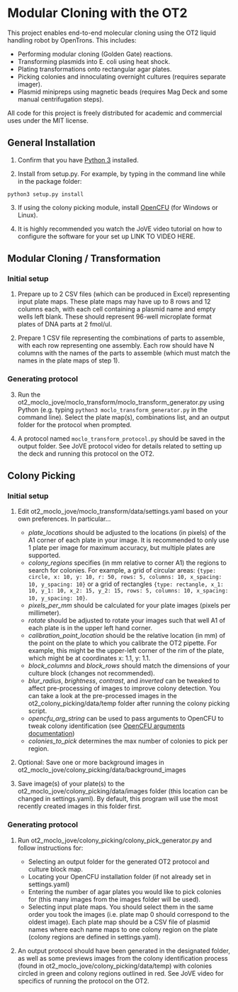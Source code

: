 # Modular Cloning with the OT2

This project enables end-to-end molecular cloning using the OT2 liquid handling robot by OpenTrons. This includes:
- Performing modular cloning (Golden Gate) reactions.
- Transforming plasmids into E. coli using heat shock.
- Plating transformations onto rectangular agar plates.
- Picking colonies and innoculating overnight cultures (requires separate imager).
- Plasmid minipreps using magnetic beads (requires Mag Deck and some manual centrifugation steps).

All code for this project is freely distributed for academic and commercial uses under the MIT license.

## General Installation

1. Confirm that you have [Python 3](https://www.python.org/downloads/) installed.

2. Install from setup.py. For example, by typing in the command line while in the package folder:
~~~~
python3 setup.py install
~~~~

3. If using the colony picking module, install [OpenCFU](https://sourceforge.net/projects/opencfu/files/) (for Windows or Linux).

4. It is highly recommended you watch the JoVE video tutorial on how to configure the software for your set up LINK TO VIDEO HERE.

## Modular Cloning / Transformation

### Initial setup

1. Prepare up to 2 CSV files (which can be produced in Excel) representing input plate maps. These plate maps may have up to 8 rows and 12 columns each, with each cell containing a plasmid name and empty wells left blank. These should represent 96-well microplate format plates of DNA parts at 2 fmol/ul.

2. Prepare 1 CSV file representing the combinations of parts to assemble, with each row representing one assembly. Each row should have N columns with the names of the parts to assemble (which must match the names in the plate maps of step 1).

### Generating protocol

3. Run the ot2_moclo_jove/moclo_transform/moclo_transform_generator.py using Python (e.g. typing `python3 moclo_transform_generator.py` in the command line). Select the plate map(s), combinations list, and an output folder for the protocol when prompted.

4. A protocol named `moclo_transform_protocol.py` should be saved in the output folder. See JoVE protocol video for details related to setting up the deck and running this protocol on the OT2.

## Colony Picking

### Initial setup

1. Edit ot2_moclo_jove/moclo_transform/data/settings.yaml based on your own preferences. In particular...
	- *plate_locations* should be adjusted to the locations (in pixels) of the A1 corner of each plate in your image. It is recommended to only use 1 plate per image for maximum accuracy, but multiple plates are supported.
	- *colony_regions* specifies (in mm relative to corner A1) the regions to search for colonies. For example, a grid of circular areas: `{type: circle, x: 10, y: 10, r: 50, rows: 5, columns: 10, x_spacing: 10, y_spacing: 10}` or a grid of rectangles `{type: rectangle, x_1: 10, y_1: 10, x_2: 15, y_2: 15, rows: 5, columns: 10, x_spacing: 10, y_spacing: 10}`.
	- *pixels_per_mm* should be calculated for your plate images (pixels per millimeter).
	- *rotate* should be adjusted to rotate your images such that well A1 of each plate is in the upper left hand corner.
	- *calibration_point_location* should be the relative location (in mm) of the point on the plate to which you calibrate the OT2 pipette. For example, this might be the upper-left corner of the rim of the plate, which might be at coordinates x: 1.1, y: 1.1.
	- *block_columns* and *block_rows* should match the dimensions of your culture block (changes not recommended).
	- *blur_radius*, *brightness*, *contrast*, and *inverted* can be tweaked to affect pre-processing of images to improve colony detection. You can take a look at the pre-processed images in the ot2_colony_picking/data/temp folder after running the colony picking script.
	- *opencfu_arg_string* can be used to pass arguments to OpenCFU to tweak colony identification (see [OpenCFU arguments documentation](https://github.com/qgeissmann/OpenCFU/blob/3f695e8c1c9f355aac953bd68d18cf7a0c619814/src/processor/src/ArgumentParser.cpp))
	- *colonies_to_pick* determines the max number of colonies to pick per region.

2. Optional: Save one or more background images in ot2_moclo_jove/colony_picking/data/background_images

3. Save image(s) of your plate(s) to the ot2_moclo_jove/colony_picking/data/images folder (this location can be changed in settings.yaml). By default, this program will use the most recently created images in this folder first.

### Generating protocol

1. Run ot2_moclo_jove/colony_picking/colony_pick_generator.py and follow instructions for:
	- Selecting an output folder for the generated OT2 protocol and culture block map.
	- Locating your OpenCFU installation folder (if not already set in settings.yaml)
	- Entering the number of agar plates you would like to pick colonies for (this many images from the images folder will be used).
	- Selecting input plate maps. You should select them in the same order you took the images (i.e. plate map 0 should correspond to the oldest image). Each plate map should be a CSV file of plasmid names where each name maps to one colony region on the plate (colony regions are defined in settings.yaml).

2. An output protocol should have been generated in the designated folder, as well as some previews images from the colony identification process (found in ot2_moclo_jove/colony_picking/data/temp) with colonies circled in green and colony regions outlined in red. See JoVE video for specifics of running the protocol on the OT2.
